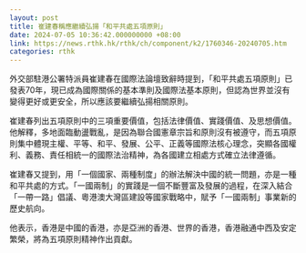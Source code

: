 ```yaml
---
layout: post
title: 崔建春稱應繼續弘揚「和平共處五項原則」
date: 2024-07-05 10:36:42.000000000 +08:00
link: https://news.rthk.hk/rthk/ch/component/k2/1760346-20240705.htm
categories: rthk
---
```


外交部駐港公署特派員崔建春在國際法論壇致辭時提到，「和平共處五項原則」已發表70年，現已成為國際關係的基本準則及國際法基本原則，但認為世界並沒有變得更好或更安全，所以應該要繼續弘揚相關原則。

崔建春列出五項原則中的三項重要價值，包括法律價值、實踐價值、及思想價值。他解釋，多地面臨動盪戰亂，是因為聯合國憲章宗旨和原則沒有被遵守，而五項原則集中體現主權、平等、和平、發展、公平、正義等國際法核心理念，突顯各國權利、義務、責任相統一的國際法治精神，為各國建立相處方式確立法律遵循。

崔建春又提到，用「一個國家、兩種制度」的辦法解決中國的統一問題，亦是一種和平共處的方式。「一國兩制」的實踐是一個不斷豐富及發展的過程，在深入結合「一帶一路」倡議、粵港澳大灣區建設等國家戰略中，賦予「一國兩制」事業新的歷史航向。

他表示，香港是中國的香港，亦是亞洲的香港、世界的香港，香港融通中西及安定繁榮，將為五項原則精神作出貢獻。
